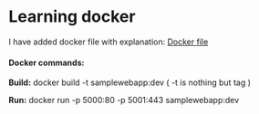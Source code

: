 <h1>Learning docker</h1>

<p>I have added docker file with explanation: <a href="https://github.com/RamadossE2313/learning-docker/blob/main/Dockerfile">Docker file</a></p>

<h4>Docker commands:</h4>
<p><b>Build:</b> docker build -t samplewebapp:dev ( -t is nothing but tag )</p>
<p><b>Run:</b> docker run -p 5000:80 -p 5001:443 samplewebapp:dev </p>
